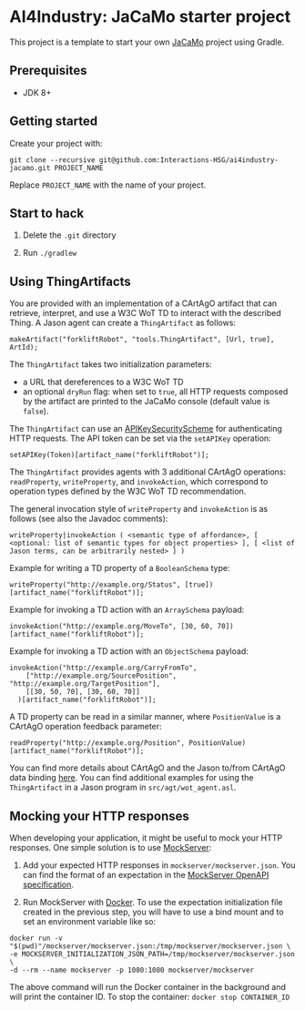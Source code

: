 # AI4Industry: JaCaMo starter project

This project is a template to start your own [JaCaMo](https://github.com/jacamo-lang/jacamo) project using Gradle. 

## Prerequisites

- JDK 8+

## Getting started

Create your project with:


```
git clone --recursive git@github.com:Interactions-HSG/ai4industry-jacamo.git PROJECT_NAME
```

Replace `PROJECT_NAME` with the name of your project.

## Start to hack

1. Delete the `.git` directory

2. Run `./gradlew`

## Using ThingArtifacts

You are provided with an implementation of a CArtAgO artifact that can retrieve, interpret, and use a W3C WoT TD to interact with the described Thing. A Jason agent can create a `ThingArtifact` as follows:

```
makeArtifact("forkliftRobot", "tools.ThingArtifact", [Url, true], ArtId);
```

The `ThingArtifact` takes two initialization parameters:
- a URL that dereferences to a W3C WoT TD
- an optional `dryRun` flag: when set to `true`, all HTTP requests composed by the artifact are printed to the JaCaMo console (default value is `false`).

The `ThingArtifact` can use an [APIKeySecurityScheme](https://www.w3.org/TR/wot-thing-description/#apikeysecurityscheme) for authenticating HTTP requests. The API token can be set via the `setAPIKey` operation:

```
setAPIKey(Token)[artifact_name("forkliftRobot")];
```

The `ThingArtifact` provides agents with 3 additional CArtAgO operations: `readProperty`, `writeProperty`, and `invokeAction`, which correspond to operation types defined by the W3C WoT TD recommendation.

The general invocation style of `writeProperty` and `invokeAction` is as follows (see also the Javadoc comments):

```
writeProperty|invokeAction ( <semantic type of affordance>, [ <optional: list of semantic types for object properties> ], [ <list of Jason terms, can be arbitrarily nested> ] )
```

Example for writing a TD property of a `BooleanSchema` type:

```
writeProperty("http://example.org/Status", [true])[artifact_name("forkliftRobot")];
```

Example for invoking a TD action with an `ArraySchema` payload:

```
invokeAction("http://example.org/MoveTo", [30, 60, 70])[artifact_name("forkliftRobot")];
```

Example for invoking a TD action with an `ObjectSchema` payload:

```
invokeAction("http://example.org/CarryFromTo", 
    ["http://example.org/SourcePosition", "http://example.org/TargetPosition"],
    [[30, 50, 70], [30, 60, 70]]
  )[artifact_name("forkliftRobot")];
```

A TD property can be read in a similar manner, where `PositionValue` is a CArtAgO operation feedback parameter:

```
readProperty("http://example.org/Position", PositionValue)[artifact_name("forkliftRobot")];
```

You can find more details about CArtAgO and the Jason to/from CArtAgO data binding [here](http://cartago.sourceforge.net/?page_id=47). You can find additional examples for using the `ThingArtifact` in a Jason program in `src/agt/wot_agent.asl`.

## Mocking your HTTP responses

When developing your application, it might be useful to mock your HTTP responses. One simple solution is to use [MockServer](https://www.mock-server.com/):

1. Add your expected HTTP responses in `mockserver/mockserver.json`. You can find the format of an expectation in the [MockServer OpenAPI specification](https://app.swaggerhub.com/apis/jamesdbloom/mock-server-openapi/5.10.x#/Expectation).

2. Run MockServer with [Docker](https://www.docker.com/). To use the expectation initialization file created in the previous step, you will have to use a bind mount and to set an environment variable like so:

```
docker run -v "$(pwd)"/mockserver/mockserver.json:/tmp/mockserver/mockserver.json \
-e MOCKSERVER_INITIALIZATION_JSON_PATH=/tmp/mockserver/mockserver.json \
-d --rm --name mockserver -p 1080:1080 mockserver/mockserver
```

The above command will run the Docker container in the background and will print the container ID. To stop the container: `docker stop CONTAINER_ID` 
